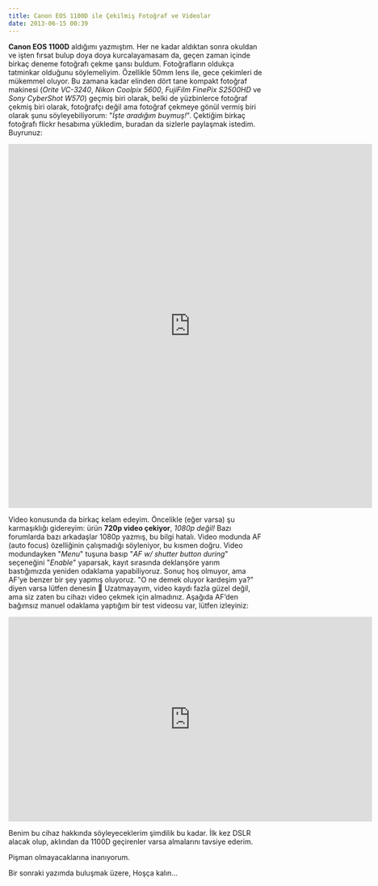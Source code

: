 ```yaml
---
title: Canon EOS 1100D ile Çekilmiş Fotoğraf ve Videolar
date: 2013-06-15 00:39
---
```


**Canon EOS 1100D** aldığımı yazmıştım. Her ne kadar aldıktan sonra okuldan ve işten fırsat bulup doya doya kurcalayamasam da, geçen zaman içinde birkaç deneme fotoğrafı çekme şansı buldum. Fotoğrafların oldukça tatminkar olduğunu söylemeliyim. Özellikle 50mm lens ile, gece çekimleri de mükemmel oluyor. Bu zamana kadar elinden dört tane kompakt fotoğraf makinesi (*Orite VC-3240*, *Nikon Coolpix 5600*, *FujiFilm FinePix S2500HD* ve *Sony CyberShot W570*) geçmiş biri olarak, belki de yüzbinlerce fotoğraf çekmiş biri olarak, fotoğrafçı değil ama fotoğraf çekmeye gönül vermiş biri olarak şunu söyleyebiliyorum: "*İşte aradığım buymuş!*". Çektiğim birkaç fotoğrafı flickr hesabıma yükledim, buradan da sizlerle paylaşmak istedim. Buyrunuz:

<!--more-->
<iframe src="http://www.flickr.com/slideShow/index.gne?group_id=&amp;user_id=46450159@N07&amp;set_id=72157634147639942&amp;text=" height="720" width="720" frameborder="0" scrolling="no" align="center"></iframe>

Video konusunda da birkaç kelam edeyim. Öncelikle (eğer varsa) şu karmaşıklığı gidereyim: ürün **720p video çekiyor**, *1080p değil!* Bazı forumlarda bazı arkadaşlar 1080p yazmış, bu bilgi hatalı. Video modunda AF (auto focus) özelliğinin çalışmadığı söyleniyor, bu kısmen doğru. Video modundayken "*Menu*" tuşuna basıp "*AF w/ shutter button during*" seçeneğini "*Enable*" yaparsak, kayıt sırasında deklanşöre yarım bastığımızda yeniden odaklama yapabiliyoruz. Sonuç hoş olmuyor, ama AF’ye benzer bir şey yapmış oluyoruz. "O ne demek oluyor kardeşim ya?" diyen varsa lütfen denesin 🙂 Uzatmayayım, video kaydı fazla güzel değil, ama siz zaten bu cihazı video çekmek için almadınız. Aşağıda AF’den bağımsız manuel odaklama yaptığım bir test videosu var, lütfen izleyiniz:

<iframe width="720" height="405" src="https://www.youtube.com/embed/jeWPKJ01DxY" frameborder="0" allowfullscreen></iframe>

Benim bu cihaz hakkında söyleyeceklerim şimdilik bu kadar. İlk kez DSLR alacak olup, aklından da 1100D geçirenler varsa almalarını tavsiye ederim.

Pişman olmayacaklarına inanıyorum.

Bir sonraki yazımda buluşmak üzere,
Hoşça kalın...
